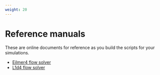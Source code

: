 ```yaml
---
weight: 20
---
```


# Reference manuals
These are online documents for reference as you build the scripts for your simulations.

- [Eilmer4 flow solver](/html/users-reference-manual.html)
- [L1d4 flow solver](/html/l1d-reference-manual.html)

